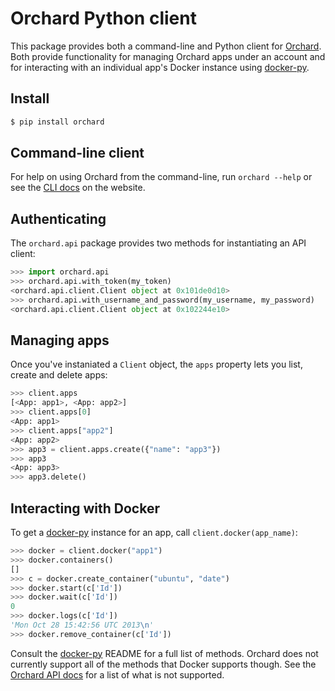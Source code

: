 Orchard Python client
=====================

This package provides both a command-line and Python client for [Orchard]. Both provide functionality for managing Orchard apps under an account and for interacting with an individual app's Docker instance using [docker-py].

Install
-------

```bash
$ pip install orchard
```

Command-line client
-------------------

For help on using Orchard from the command-line, run `orchard --help` or see the [CLI docs] on the website.

Authenticating
--------------

The `orchard.api` package provides two methods for instantiating an API client:

```python
>>> import orchard.api
>>> orchard.api.with_token(my_token)
<orchard.api.client.Client object at 0x101de0d10>
>>> orchard.api.with_username_and_password(my_username, my_password)
<orchard.api.client.Client object at 0x102244e10>
```

Managing apps
-------------

Once you've instaniated a `Client` object, the `apps` property lets you list, create and delete apps:

```python
>>> client.apps
[<App: app1>, <App: app2>]
>>> client.apps[0]
<App: app1>
>>> client.apps["app2"]
<App: app2>
>>> app3 = client.apps.create({"name": "app3"})
>>> app3
<App: app3>
>>> app3.delete()
```

Interacting with Docker
-----------------------

To get a [docker-py] instance for an app, call `client.docker(app_name)`:

```python
>>> docker = client.docker("app1")
>>> docker.containers()
[]
>>> c = docker.create_container("ubuntu", "date")
>>> docker.start(c['Id'])
>>> docker.wait(c['Id'])
0
>>> docker.logs(c['Id'])
'Mon Oct 28 15:42:56 UTC 2013\n'
>>> docker.remove_container(c['Id'])
```

Consult the [docker-py] README for a full list of methods. Orchard does not currently support all of the methods that Docker supports though. See the [Orchard API docs] for a list of what is not supported.

[Orchard]: https://orchardup.com
[docker-py]: https://github.com/dotcloud/docker-py
[CLI docs]: https://orchardup.com/docs/cli
[Orchard API docs]: https://orchardup.com/docs/api
